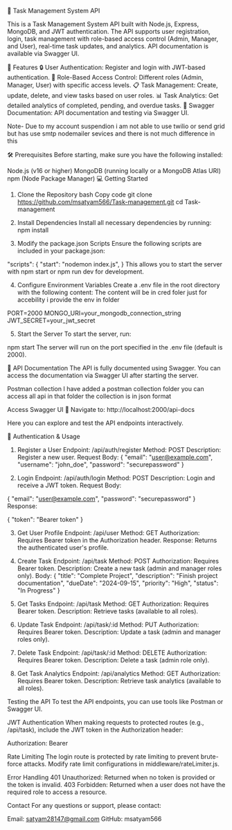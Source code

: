 
🌟 Task Management System API

This is a Task Management System API built with Node.js, Express, MongoDB, and JWT authentication. The API supports user registration, login, task management with role-based access control (Admin, Manager, and User), real-time task updates, and analytics. API documentation is available via Swagger UI.

🚀 Features
🔒 User Authentication: Register and login with JWT-based authentication.
🔐 Role-Based Access Control: Different roles (Admin, Manager, User) with specific access levels.
📋 Task Management: Create, update, delete, and view tasks based on user roles.
📊 Task Analytics: Get detailed analytics of completed, pending, and overdue tasks.
📑 Swagger Documentation: API documentation and testing via Swagger UI.

Note-
Due to my account suspendion i am not able to use twilio or send grid but has use smtp nodemailer sevices and there is not much difference in this 


🛠️ Prerequisites
Before starting, make sure you have the following installed:

Node.js (v16 or higher)
MongoDB (running locally or a MongoDB Atlas URI)
npm (Node Package Manager)
💻 Getting Started
1. Clone the Repository
bash
Copy code
git clone https://github.com/msatyam566/Task-management.git
cd Task-management

2. Install Dependencies
Install all necessary dependencies by running:
npm install

3. Modify the package.json Scripts
Ensure the following scripts are included in your package.json:

"scripts": {
  "start": "nodemon index.js",
}
This allows you to start the server with npm start or npm run dev for development.

4. Configure Environment Variables
Create a .env file in the root directory with the following content:
The content will be in cred foler just for accebility i provide the env in folder 

PORT=2000
MONGO_URI=your_mongodb_connection_string
JWT_SECRET=your_jwt_secret

5. Start the Server
To start the server, run:


npm start
The server will run on the port specified in the .env file (default is 2000).

📜 API Documentation
The API is fully documented using Swagger. You can access the documentation via Swagger UI after starting the server.


Postman collection
I have added a postman collection folder you can access all api in that folder the collection is in json format

Access Swagger UI
📍 Navigate to: http://localhost:2000/api-docs

Here you can explore and test the API endpoints interactively.

🔐 Authentication & Usage
1. Register a User
Endpoint: /api/auth/register
Method: POST
Description: Register a new user.
Request Body:
{
  "email": "user@example.com",
  "username": "john_doe",
  "password": "securepassword"
}


2. Login
Endpoint: /api/auth/login
Method: POST
Description: Login and receive a JWT token.
Request Body:

{
  "email": "user@example.com",
  "password": "securepassword"
}
Response:

{
  "token": "Bearer token"
}

3. Get User Profile
Endpoint: /api/user
Method: GET
Authorization: Requires Bearer token in the Authorization header.
Response: Returns the authenticated user's profile.

4. Create Task
Endpoint: /api/task
Method: POST
Authorization: Requires Bearer token.
Description: Create a new task (admin and manager roles only).
Body:
{
  "title": "Complete Project",
  "description": "Finish project documentation",
  "dueDate": "2024-09-15",
  "priority": "High",
  "status": "In Progress"
}

5. Get Tasks
Endpoint: /api/task
Method: GET
Authorization: Requires Bearer token.
Description: Retrieve tasks (available to all roles).

6. Update Task
Endpoint: /api/task/:id
Method: PUT
Authorization: Requires Bearer token.
Description: Update a task (admin and manager roles only).

7. Delete Task
Endpoint: /api/task/:id
Method: DELETE
Authorization: Requires Bearer token.
Description: Delete a task (admin role only).

8. Get Task Analytics
Endpoint: /api/analytics
Method: GET
Authorization: Requires Bearer token.
Description: Retrieve task analytics (available to all roles).

Testing the API
To test the API endpoints, you can use tools like Postman or Swagger UI.

JWT Authentication
When making requests to protected routes (e.g., /api/task), include the JWT token in the Authorization header:

Authorization: Bearer <jwtToken>

Rate Limiting
The login route is protected by rate limiting to prevent brute-force attacks.
Modify rate limit configurations in middleware/rateLimiter.js.

Error Handling
401 Unauthorized: Returned when no token is provided or the token is invalid.
403 Forbidden: Returned when a user does not have the required role to access a resource.



Contact
For any questions or support, please contact:

Email: satyam28147@gmail.com
GitHub: msatyam566
